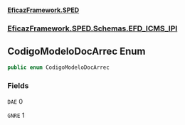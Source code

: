 #### [EficazFramework.SPED](EficazFrameworkSPED.md 'EficazFramework SPED')
### [EficazFramework.SPED.Schemas.EFD_ICMS_IPI](EficazFramework.SPED.Schemas.EFD_ICMS_IPI.md 'EficazFramework.SPED.Schemas.EFD_ICMS_IPI')

## CodigoModeloDocArrec Enum

```csharp
public enum CodigoModeloDocArrec
```
### Fields

<a name='EficazFramework.SPED.Schemas.EFD_ICMS_IPI.CodigoModeloDocArrec.DAE'></a>

`DAE` 0

<a name='EficazFramework.SPED.Schemas.EFD_ICMS_IPI.CodigoModeloDocArrec.GNRE'></a>

`GNRE` 1